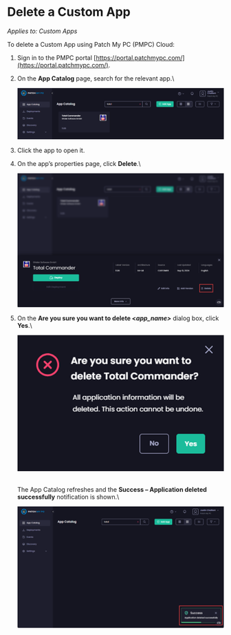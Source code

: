 # Delete a Custom App

_Applies to: Custom Apps_

To delete a Custom App using Patch My PC (PMPC) Cloud:

1. Sign in to the PMPC portal [https://portal.patchmypc.com/](https://portal.patchmypc.com/).
2.  On the **App Catalog** page, search for the relevant app.\


    ![Searching for your Custom App](/_images/image-(468).png "Searching for your Custom App")


3. Click the app to open it.
4.  On the app’s properties page, click **Delete**.\


    ![Clicking "Delete"](/_images/image-(469).png "Clicking “Delete”")


5.  On the **Are you sure you want to delete <**_**app\_name>**_ dialog box, click **Yes**.\


    ![](/_images/image-(470).png)

    \
    The App Catalog refreshes and the **Success – Application deleted successfully** notification is shown.\


    !["Success – Application deleted successfully" notification](/_images/image-(471).png "“Success – Application deleted successfully” notification")